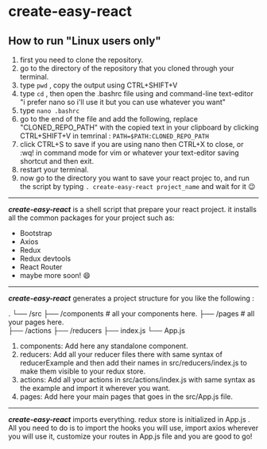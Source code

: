 # create-easy-react

## How to run "Linux users only"

1. first you need to clone the repository.
2. go to the directory of the repository that you cloned through your terminal.
3. type `pwd` , copy the output using CTRL+SHIFT+V
4. type `cd` , then open the .bashrc file using and command-line text-editor "i prefer nano so i'll use it but you can use whatever you want"
5. type `nano .bashrc`
6. go to the end of the file and add the following, replace "CLONED_REPO_PATH" with the copied text in your clipboard by clicking CTRL+SHIFT+V in temrinal : `PATH=$PATH:CLONED_REPO_PATH`
7. click CTRL+S to save if you are using nano then CTRL+X to close, or :wq! in command mode for vim or whatever your text-editor saving shortcut and then exit.
8. restart your terminal.
9. now go to the directory you want to save your react projec to, and run the script by typing `. create-easy-react project_name` and wait for it :wink:


---


<em>**create-easy-react**</em> is a shell script that prepare your react project. it installs all the common packages for your project such as:

- Bootstrap
- Axios
- Redux
- Redux devtools
- React Router
- maybe more soon! :smile:

---


<em>**create-easy-react**</em>  generates a project structure for you like the following :

.
└── /src
    ├── /components            # all your components here.
    ├── /pages                 # all your pages here.            
    ├── /actions
    ├── /reducers
    ├── index.js
    └── App.js


1. components: Add here any standalone component.
2. reducers: Add all your reducer files there with same syntax of reducerExample and then add their names in src/reducers/index.js to make them visible to your redux store.
3. actions: Add all your actions in src/actions/index.js with same syntax as the example and import it wherever you want.
4. pages: Add here your main pages that goes in the src/App.js file.

---

<em>**create-easy-react**</em> imports everything. redux store is initialized in App.js .
All you need to do is to import the hooks you will use, import axios wherever you will use it, customize your routes in App.js file and you are good to go!
